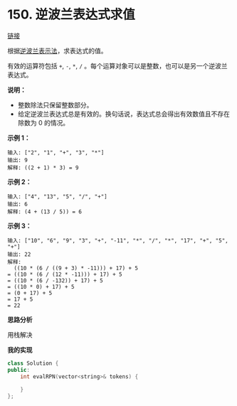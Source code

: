 # 150. 逆波兰表达式求值

[链接](https://leetcode-cn.com/problems/evaluate-reverse-polish-notation/description/)

根据[逆波兰表示法](https://baike.baidu.com/item/%E9%80%86%E6%B3%A2%E5%85%B0%E5%BC%8F/128437)，求表达式的值。

有效的运算符包括 `+`, `-`, `*`, `/` 。每个运算对象可以是整数，也可以是另一个逆波兰表达式。

**说明：**

- 整数除法只保留整数部分。
- 给定逆波兰表达式总是有效的。换句话说，表达式总会得出有效数值且不存在除数为 0 的情况。

**示例 1：**

```
输入: ["2", "1", "+", "3", "*"]
输出: 9
解释: ((2 + 1) * 3) = 9
```

**示例 2：**

```
输入: ["4", "13", "5", "/", "+"]
输出: 6
解释: (4 + (13 / 5)) = 6
```

**示例 3：**

```
输入: ["10", "6", "9", "3", "+", "-11", "*", "/", "*", "17", "+", "5", "+"]
输出: 22
解释: 
  ((10 * (6 / ((9 + 3) * -11))) + 17) + 5
= ((10 * (6 / (12 * -11))) + 17) + 5
= ((10 * (6 / -132)) + 17) + 5
= ((10 * 0) + 17) + 5
= (0 + 17) + 5
= 17 + 5
= 22
```

**思路分析**

用栈解决

**我的实现**

```c++
class Solution {
public:
    int evalRPN(vector<string>& tokens) {
        
    }
};
```

